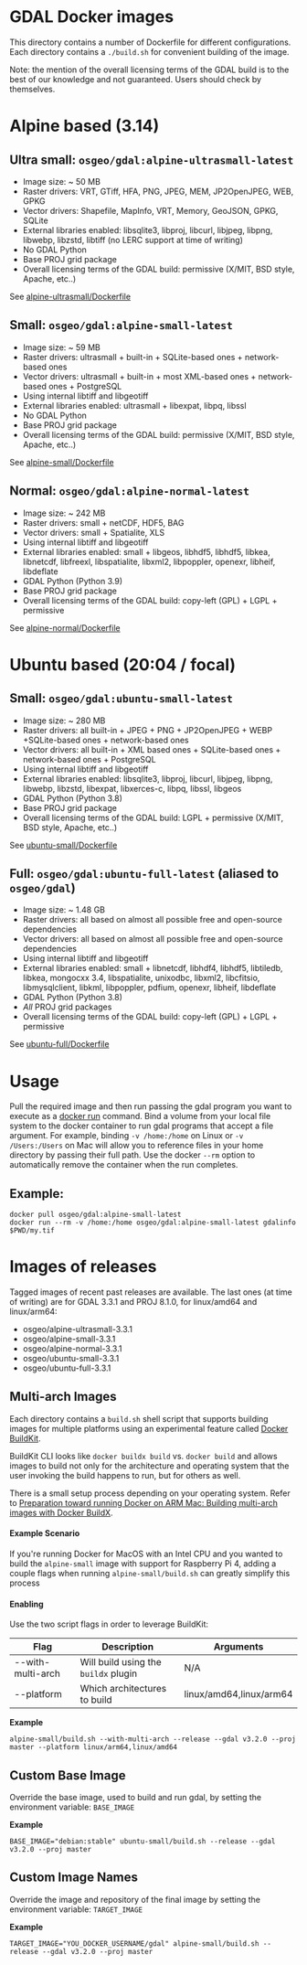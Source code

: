 GDAL Docker images
==================

This directory contains a number of Dockerfile for different configurations.
Each directory contains a `./build.sh` for convenient building of the image.

Note: the mention of the overall licensing terms of the GDAL build is to the
best of our knowledge and not guaranteed. Users should check by themselves.

# Alpine based (3.14)

## Ultra small: `osgeo/gdal:alpine-ultrasmall-latest`

* Image size: ~ 50 MB
* Raster drivers: VRT, GTiff, HFA, PNG, JPEG, MEM, JP2OpenJPEG, WEB, GPKG
* Vector drivers: Shapefile, MapInfo, VRT, Memory, GeoJSON, GPKG, SQLite
* External libraries enabled: libsqlite3, libproj, libcurl, libjpeg, libpng, libwebp, libzstd, libtiff (no LERC support at time of writing)
* No GDAL Python
* Base PROJ grid package
* Overall licensing terms of the GDAL build: permissive (X/MIT, BSD style, Apache, etc..)

See [alpine-ultrasmall/Dockerfile](alpine-ultrasmall/Dockerfile)

## Small: `osgeo/gdal:alpine-small-latest`

* Image size: ~ 59 MB
* Raster drivers: ultrasmall + built-in + SQLite-based ones + network-based ones
* Vector drivers: ultrasmall + built-in + most XML-based ones + network-based ones + PostgreSQL
* Using internal libtiff and libgeotiff
* External libraries enabled: ultrasmall + libexpat, libpq, libssl
* No GDAL Python
* Base PROJ grid package
* Overall licensing terms of the GDAL build: permissive (X/MIT, BSD style, Apache, etc..)

See [alpine-small/Dockerfile](alpine-small/Dockerfile)

## Normal: `osgeo/gdal:alpine-normal-latest`

* Image size: ~ 242 MB
* Raster drivers: small + netCDF, HDF5, BAG
* Vector drivers: small + Spatialite, XLS
* Using internal libtiff and libgeotiff
* External libraries enabled: small + libgeos, libhdf5, libhdf5, libkea, libnetcdf, libfreexl,
  libspatialite, libxml2, libpoppler, openexr, libheif, libdeflate
* GDAL Python (Python 3.9)
* Base PROJ grid package
* Overall licensing terms of the GDAL build: copy-left (GPL) + LGPL + permissive

See [alpine-normal/Dockerfile](alpine-normal/Dockerfile)

# Ubuntu based (20:04 / focal)

## Small: `osgeo/gdal:ubuntu-small-latest`

* Image size: ~ 280 MB
* Raster drivers: all built-in + JPEG + PNG + JP2OpenJPEG + WEBP +SQLite-based ones + network-based ones
* Vector drivers: all built-in + XML based ones + SQLite-based ones + network-based ones + PostgreSQL
* Using internal libtiff and libgeotiff
* External libraries enabled: libsqlite3, libproj, libcurl, libjpeg, libpng, libwebp,
  libzstd, libexpat, libxerces-c, libpq, libssl, libgeos
* GDAL Python (Python 3.8)
* Base PROJ grid package
* Overall licensing terms of the GDAL build: LGPL + permissive (X/MIT, BSD style, Apache, etc..)

See [ubuntu-small/Dockerfile](ubuntu-small/Dockerfile)

## Full: `osgeo/gdal:ubuntu-full-latest` (aliased to `osgeo/gdal`)

* Image size: ~ 1.48 GB
* Raster drivers: all based on almost all possible free and open-source dependencies
* Vector drivers: all based on almost all possible free and open-source dependencies
* Using internal libtiff and libgeotiff
* External libraries enabled: small + libnetcdf, libhdf4, libhdf5, libtiledb, libkea,
  mongocxx 3.4, libspatialite, unixodbc, libxml2, libcfitsio, libmysqlclient,
  libkml, libpoppler, pdfium, openexr, libheif, libdeflate
* GDAL Python (Python 3.8)
* *All* PROJ grid packages
* Overall licensing terms of the GDAL build: copy-left (GPL) + LGPL + permissive

See [ubuntu-full/Dockerfile](ubuntu-full/Dockerfile)


# Usage

Pull the required image and then run passing the gdal program you want to execute as a [docker run](https://docs.docker.com/engine/reference/commandline/run/) command. Bind a volume from your local file system to the docker container to run gdal programs that accept a file argument. For example, binding `-v /home:/home` on Linux or `-v /Users:/Users` on Mac will allow you to reference files in your home directory by passing their full path. Use the docker `--rm` option to automatically remove the container when the run completes.

## Example:

```shell
docker pull osgeo/gdal:alpine-small-latest
docker run --rm -v /home:/home osgeo/gdal:alpine-small-latest gdalinfo $PWD/my.tif
```

# Images of releases

Tagged images of recent past releases are available. The last ones (at time of writing) are for GDAL 3.3.1 and PROJ 8.1.0, for linux/amd64 and linux/arm64:
* osgeo/alpine-ultrasmall-3.3.1
* osgeo/alpine-small-3.3.1
* osgeo/alpine-normal-3.3.1
* osgeo/ubuntu-small-3.3.1
* osgeo/ubuntu-full-3.3.1

## Multi-arch Images

Each directory contains a `build.sh` shell script that supports building images
for multiple platforms using an experimental feature called [Docker BuildKit](https://docs.docker.com/buildx/working-with-buildx/).

BuildKit CLI looks like `docker buildx build` vs. `docker build`
and allows images to build not only for the architecture and operating system
that the user invoking the build happens to run, but for others as well.

There is a small setup process depending on your operating system. Refer to [Preparation toward running Docker on ARM Mac: Building multi-arch images with Docker BuildX](https://medium.com/nttlabs/buildx-multiarch-2c6c2df00ca2).

#### Example Scenario

If you're running Docker for MacOS with an Intel CPU
and you wanted to build the `alpine-small` image with support for Raspberry Pi 4,
adding a couple flags when running `alpine-small/build.sh` can greatly simplify this process

#### Enabling

Use the two script flags in order to leverage BuildKit:

| Flag  | Description | Arguments |
| ------------- | ------------- | ------------- |
| --with-multi-arch  | Will build using the `buildx` plugin  | N/A |
| --platform  | Which architectures to build  | linux/amd64,linux/arm64 |

**Example**

`alpine-small/build.sh --with-multi-arch --release --gdal v3.2.0 --proj master --platform linux/arm64,linux/amd64`

## Custom Base Image

Override the base image, used to build and run gdal, by setting the environment variable: `BASE_IMAGE`

**Example**

`BASE_IMAGE="debian:stable" ubuntu-small/build.sh --release --gdal v3.2.0 --proj master`

## Custom Image Names

Override the image and repository of the final image by setting the environment variable: `TARGET_IMAGE`

**Example**

`TARGET_IMAGE="YOU_DOCKER_USERNAME/gdal" alpine-small/build.sh --release --gdal v3.2.0 --proj master`

